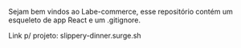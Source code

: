 Sejam bem vindos ao Labe-commerce, esse repositório contém um esqueleto de app React e um .gitignore.

Link p/ projeto: slippery-dinner.surge.sh
